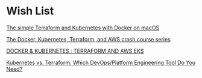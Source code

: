 # Wish List

[The simple Terraform and Kubernetes with Docker on macOS](https://gist.github.com/ivaravko/501b4e8e5f1bc1bf5fecd149186b99b9)

[The Docker, Kubernetes, Terraform, and AWS crash course series](https://blog.gruntwork.io/the-docker-kubernetes-terraform-and-aws-crash-course-series-dca343ba1274)

[DOCKER & KUBERNETES : TERRAFORM AND AWS EKS](https://www.bogotobogo.com/DevOps/Docker/Docker_Kubernetes_Terraform_EKS.php)

[Kubernetes vs. Terraform: Which DevOps/Platform Engineering Tool Do You Need?](https://www.devzero.io/blog/kubernetes-vs-terraform-which-devops-platform-engineering-tool-do-you-need)
